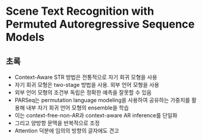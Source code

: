 # Scene Text Recognition with Permuted Autoregressive Sequence Models

## 초록

- Context-Aware STR 방법은 전통적으로 자기 회귀 모형을 사용
- 자기 회귀 모형은 two-stage 방법을 사용. 외부 언어 모형을 사용
- 외부 언어 모형의 조건부 독립은 정확한 예측을 잘못할 수 있음
- PARSeq는 permutation language modeling을 사용하여 공유하는 가중치를 활용해 내부 자기 회귀 언어 모형의 ensemble을 학습
- 이는 context-free-non-AR과 context-aware AR inference를 단일화
- 그리고 양방향 문맥을 반복적으로 조정
- Attention 덕분에 임의의 방향의 글자에도 견고 
